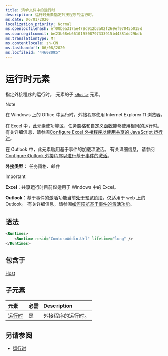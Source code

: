 ```yaml
---
title: 清单文件中的运行时
description: 运行时元素指定外接程序的运行时。
ms.date: 06/01/2020
localization_priority: Normal
ms.openlocfilehash: ef00bea317ae479d912b3a02f269ef97045b015d
ms.sourcegitcommit: be23b68eb661015508797333915b44381dd29bdb
ms.translationtype: MT
ms.contentlocale: zh-CN
ms.lasthandoff: 06/08/2020
ms.locfileid: "44608095"
---
```

# <a name="runtimes-element"></a>运行时元素

指定外接程序的运行时。 元素的子 [`<Host>`](host.md) 元素。

> [!NOTE]
> 在 Windows 上的 Office 中运行时，外接程序使用 Internet Explorer 11 浏览器。

在 Excel 中，此元素使功能区、任务窗格和自定义函数能够使用相同的运行时。 有关详细信息，请参阅[Configure Excel 外接程序以使用共享的 JavaScript 运行时](../../excel/configure-your-add-in-to-use-a-shared-runtime.md)。

在 Outlook 中，此元素启用基于事件的加载项激活。 有关详细信息，请参阅[Configure Outlook 外接程序以进行基于事件的激活](../../outlook/autolaunch.md)。

**外接类型：** 任务窗格、邮件

> [!IMPORTANT]
> **Excel**：共享运行时目前仅适用于 Windows 中的 Excel。
>
> **Outlook**：基于事件的激活功能当前[处于预览阶段](../../reference/objectmodel/preview-requirement-set/outlook-requirement-set-preview.md)，仅适用于 web 上的 Outlook。 有关详细信息，请参阅[如何预览基于事件的激活功能](../../outlook/autolaunch.md#how-to-preview-the-event-based-activation-feature)。

## <a name="syntax"></a>语法

```XML
<Runtimes>
    <Runtime resid="ContosoAddin.Url" lifetime="long" />
</Runtimes>
```

## <a name="contained-in"></a>包含于

[Host](host.md)

## <a name="child-elements"></a>子元素

|  元素 |  必需  |  Description  |
|:-----|:-----|:-----|
| [运行时](runtime.md) | 是 |  外接程序的运行时。 |

## <a name="see-also"></a>另请参阅

- [运行时](runtime.md)
